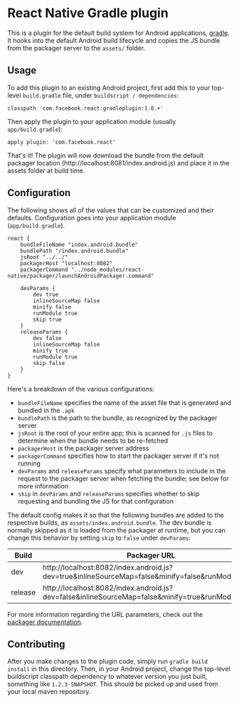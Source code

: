 # React Native Gradle plugin

This is a plugin for the default build system for Android applications, [gradle][0]. It hooks into the default Android build lifecycle and copies the JS bundle from the packager server to the `assets/` folder.

## Usage

To add this plugin to an existing Android project, first add this to your top-level `build.gradle` file, under `buildscript / dependencies`:

    classpath 'com.facebook.react:gradleplugin:1.0.+'

Then apply the plugin to your application module (usually `app/build.gradle`):

    apply plugin: 'com.facebook.react'

That's it! The plugin will now download the bundle from the default packager location (http://localhost:8081/index.android.js) and place it in the assets folder at build time.

## Configuration

The following shows all of the values that can be customized and their defaults. Configuration goes into your application module (`app/build.gradle`).

    react {
        bundleFileName "index.android.bundle"
        bundlePath "/index.android.bundle"
        jsRoot "../../"
        packagerHost "localhost:8082"
        packagerCommand "../node_modules/react-native/packager/launchAndroidPackager.command"
    
        devParams {
            dev true
            inlineSourceMap false
            minify false
            runModule true
            skip true
        }
        releaseParams {
            dev false
            inlineSourceMap false
            minify true
            runModule true
            skip false
        }
    }

Here's a breakdown of the various configurations:

* `bundleFileName` specifies the name of the asset file that is generated and bundled in the `.apk`
* `bundlePath` is the path to the bundle, as recognized by the packager server
* `jsRoot` is the root of your entire app; this is scanned for `.js` files to determine when the bundle needs to be re-fetched
* `packagerHost` is the packager server address
* `packagerCommand` specifies how to start the packager server if it's not running
* `devParams` and `releaseParams` specify what parameters to include in the request to the packager server when fetching the bundle; see below for more information
* `skip` in `devParams` and `releaseParams` specifies whether to skip requesting and bundling the JS for that configuration

The default config makes it so that the following bundles are added to the respective builds, as `assets/index.android.bundle`. The dev bundle is normally skipped as it is loaded from the packager at runtime, but you can change this behavior by setting `skip` to `false` under `devParams`:

| Build   | Packager URL                                                                                      |
|---------|---------------------------------------------------------------------------------------------------|
| dev     | http://localhost:8082/index.android.js?dev=true&inlineSourceMap=false&minify=false&runModule=true |
| release | http://localhost:8082/index.android.js?dev=false&inlineSourceMap=false&minify=true&runModule=true |

For more information regarding the URL parameters, check out the [packager documentation][1].

## Contributing

After you make changes to the plugin code, simply run `gradle build install` in this directory. Then, in your Android project, change the top-level buildscript classpath dependency to whatever version you just built, something like `1.2.3-SNAPSHOT`. This should be picked up and used from your local maven repository.

[0]: https://gradle.org/
[1]: https://github.com/facebook/react-native/blob/master/packager/README.md

